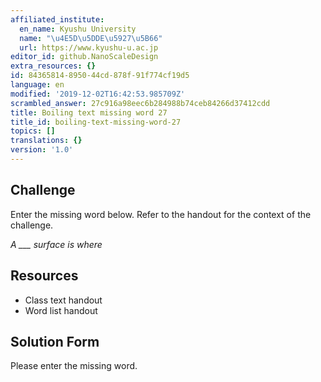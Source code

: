 ```yaml
---
affiliated_institute:
  en_name: Kyushu University
  name: "\u4E5D\u5DDE\u5927\u5B66"
  url: https://www.kyushu-u.ac.jp
editor_id: github.NanoScaleDesign
extra_resources: {}
id: 84365814-8950-44cd-878f-91f774cf19d5
language: en
modified: '2019-12-02T16:42:53.985709Z'
scrambled_answer: 27c916a98eec6b284988b74ceb84266d37412cdd
title: Boiling text missing word 27
title_id: boiling-text-missing-word-27
topics: []
translations: {}
version: '1.0'
---
```


## Challenge
Enter the missing word below. Refer to the handout for the context of the challenge.

*A ___ surface is where*


## Resources
- Class text handout
- Word list handout


## Solution Form
Please enter the missing word.
